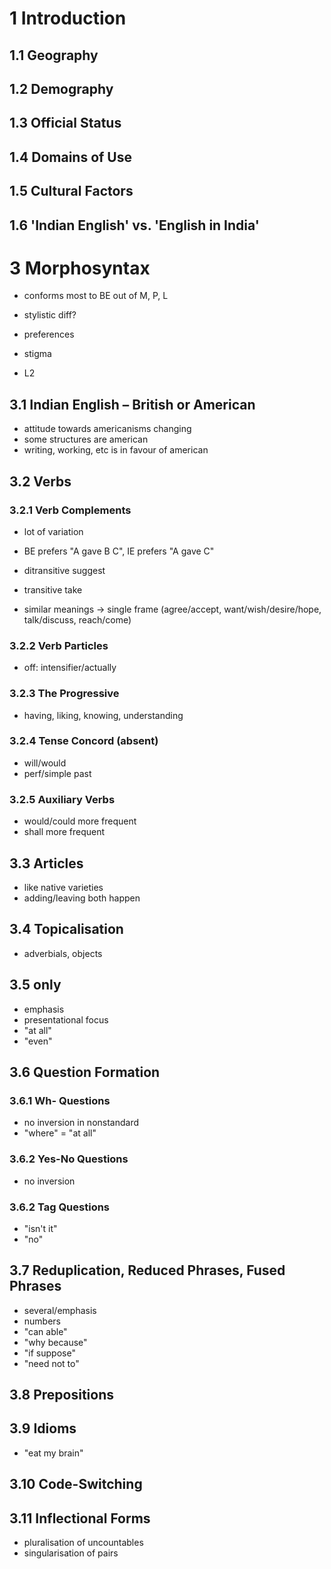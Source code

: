 # 1 Introduction
## 1.1 Geography
## 1.2 Demography
## 1.3 Official Status
## 1.4 Domains of Use
## 1.5 Cultural Factors
## 1.6 'Indian English' vs. 'English in India'

# 3 Morphosyntax
- conforms most to BE out of M, P, L
- stylistic diff?
- preferences

- stigma
- L2

## 3.1 Indian English – British or American
- attitude towards americanisms changing
- some structures are american
- writing, working, etc is in favour of american

## 3.2 Verbs
### 3.2.1 Verb Complements
- lot of variation
- BE prefers "A gave B C", IE prefers "A gave C"
- ditransitive suggest
- transitive take

- similar meanings -> single frame (agree/accept, want/wish/desire/hope, talk/discuss, reach/come)

### 3.2.2 Verb Particles
- off: intensifier/actually

### 3.2.3 The Progressive
- having, liking, knowing, understanding

### 3.2.4 Tense Concord (absent)
- will/would
- perf/simple past

### 3.2.5 Auxiliary Verbs
- would/could more frequent
- shall more frequent

## 3.3 Articles
- like native varieties
- adding/leaving both happen

## 3.4 Topicalisation
- adverbials, objects

## 3.5 only
- emphasis
- presentational focus
- "at all"
- "even"

## 3.6 Question Formation
### 3.6.1 Wh- Questions
- no inversion in nonstandard
- "where" = "at all"

### 3.6.2 Yes-No Questions
- no inversion

### 3.6.2 Tag Questions
- "isn't it"
- "no"

## 3.7 Reduplication, Reduced Phrases, Fused Phrases
- several/emphasis
- numbers
- "can able"
- "why because"
- "if suppose"
- "need not to"

## 3.8 Prepositions

## 3.9 Idioms
- "eat my brain"

## 3.10 Code-Switching

## 3.11 Inflectional Forms
- pluralisation of uncountables
- singularisation of pairs
